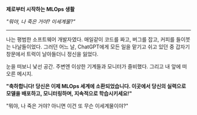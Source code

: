 **제로부터 시작하는 MLOps 생활**

_"뭐야, 나 죽은 거야? 이세계물?"_

---

나는 평범한 소프트웨어 개발자였다. 매일같이 코드를 짜고, 버그를 잡고, 커피를 들이붓는 나날들이었다.
그러던 어느 날, ChatGPT에게 모든 일을 맡기고 쉬고 있던 중 갑자기 창문에서 트럭이 날아들더니 정신을 잃었다.

눈을 떠보니 낯선 공간. 주변엔 이상한 기계들과 모니터가 즐비했다. 그리고 내 앞에 떠오른 메시지.

**"축하합니다! 당신은 이제 MLOps 세계에 소환되었습니다. 이곳에서 당신의 실력으로 모델을 배포하고, 모니터링하며, 지속적으로 학습시키세요!"**

"뭐야, 나 죽은 거야? 아니면 이건 또 무슨 이세계물이야?"